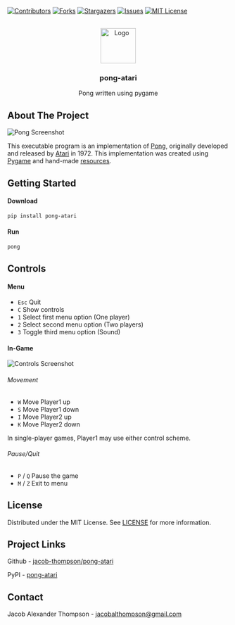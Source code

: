 [![Contributors][contributors-shield]][contributors-url]
[![Forks][forks-shield]][forks-url]
[![Stargazers][stars-shield]][stars-url]
[![Issues][issues-shield]][issues-url]
[![MIT License][license-shield]][license-url]


<br />
<div align="center">
  <a href="https://github.com/jacob-thompson/pong-atari">
    <img src="https://raw.githubusercontent.com/jacob-thompson/pong-atari/main/src/pong_atari/data/gfx/logo.png" alt="Logo" width="80" height="80">
  </a>

  <h3 align="center">pong-atari</h3>

  <p align="center">
    Pong written using pygame
    <br />
  </p>
</div>


## About The Project

![Pong Screenshot](https://raw.githubusercontent.com/jacob-thompson/pong-atari/main/src/pong_atari/data/gfx/screenshot.png)

This executable program is an implementation of [Pong](https://en.wikipedia.org/wiki/Pong), originally developed and released by [Atari](https://en.wikipedia.org/wiki/Atari,_Inc._(1972%E2%80%931992)) in 1972. This implementation was created using [Pygame](https://www.pygame.org/wiki/about) and hand-made [resources](https://github.com/jacob-thompson/pong-atari/tree/main/src/pong_atari/data).


## Getting Started

#### Download

```sh
pip install pong-atari
```

#### Run

```sh
pong
```

## Controls

#### Menu

* `Esc` Quit
* `C` Show controls
* `1` Select first menu option (One player)
* `2` Select second menu option (Two players)
* `3` Toggle third menu option (Sound)

#### In-Game

![Controls Screenshot](https://raw.githubusercontent.com/jacob-thompson/pong-atari/main/src/pong_atari/data/gfx/controls.png)

###### Movement

* `W` Move Player1 up
* `S` Move Player1 down
* `I` Move Player2 up
* `K` Move Player2 down

In single-player games, Player1 may use either control scheme.

###### Pause/Quit

* `P` / `Q` Pause the game
* `M` / `Z` Exit to menu


## License

Distributed under the MIT License. See [LICENSE](https://github.com/jacob-thompson/pong-atari/blob/main/LICENSE) for more information.


## Project Links

Github - [jacob-thompson/pong-atari](https://github.com/jacob-thompson/pong-atari)

PyPI - [pong-atari](https://pypi.org/project/pong-atari/)


## Contact

Jacob Alexander Thompson - jacobalthompson@gmail.com


[contributors-shield]: https://img.shields.io/github/contributors/jacob-thompson/pong-atari.svg?style=flat
[contributors-url]: https://github.com/jacob-thompson/pong-atari/graphs/contributors
[forks-shield]: https://img.shields.io/github/forks/jacob-thompson/pong-atari.svg?style=flat
[forks-url]: https://github.com/jacob-thompson/pong-atari/network/members
[stars-shield]: https://img.shields.io/github/stars/jacob-thompson/pong-atari.svg?style=flat
[stars-url]: https://github.com/jacob-thompson/pong-atari/stargazers
[issues-shield]: https://img.shields.io/github/issues/jacob-thompson/Pong.svg?style=flat
[issues-url]: https://github.com/jacob-thompson/pong-atari/issues
[license-shield]: https://img.shields.io/github/license/jacob-thompson/Pong.svg?style=flat
[license-url]: https://github.com/jacob-thompson/pong-atari/blob/main/LICENSE